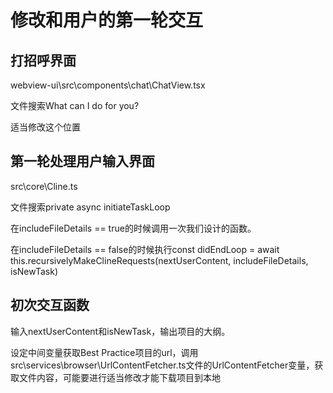 # 修改和用户的第一轮交互

## 打招呼界面

webview-ui\src\components\chat\ChatView.tsx

文件搜索What can I do for you?

适当修改这个位置

## 第一轮处理用户输入界面

src\core\Cline.ts

文件搜索private async initiateTaskLoop

在includeFileDetails == true的时候调用一次我们设计的函数。

在includeFileDetails == false的时候执行const didEndLoop = await this.recursivelyMakeClineRequests(nextUserContent, includeFileDetails, isNewTask)

## 初次交互函数

输入nextUserContent和isNewTask，输出项目的大纲。

设定中间变量获取Best Practice项目的url，调用src\services\browser\UrlContentFetcher.ts文件的UrlContentFetcher变量，获取文件内容，可能要进行适当修改才能下载项目到本地


